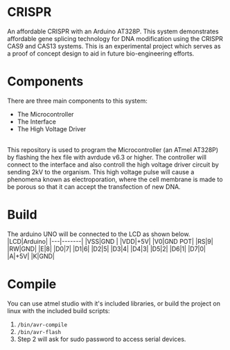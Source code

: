 # CRISPR
An affordable CRISPR with an Arduino AT328P. This system demonstrates affordable gene splicing technology for DNA modification using the CRISPR CAS9 and CAS13 systems. This is an experimental project which serves as a proof of concept design to aid in future bio-engineering efforts.

# Components
There are three main components to this system:
+ The Microcontroller
+ The Interface
+ The High Voltage Driver

<br>
This repository is used to program the Microcontroller (an ATmel AT328P) by flashing the hex file with avrdude v6.3 or higher. The controller will connect to the interface and also controll the high voltage driver circuit by sending 2kV to the organism. This high voltage pulse will cause a phenomena known as electroporation, where the cell membrane is made to be porous so that it can accept the transfection of new DNA.

# Build
The arduino UNO will be connected to the LCD as shown below.
|LCD|Arduino|
|---|-------|
|VSS|GND    |
|VDD|+5V|
|V0|GND POT|
|RS|9|
|RW|GND|
|E|8|
|D0|7|
|D1|6|
|D2|5|
|D3|4|
|D4|3|
|D5|2|
|D6|1|
|D7|0|
|A|+5V|
|K|GND|

# Compile
You can use atmel studio with it's included libraries, or build the project on linux with the included build scripts:
1. ```/bin/avr-compile```
2. ```/bin/avr-flash```
3. Step 2 will ask for sudo password to access serial devices.

